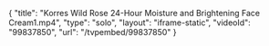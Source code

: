 {
    "title": "Korres Wild Rose 24-Hour Moisture and Brightening Face Cream1.mp4",
    "type": "solo",
    "layout": "iframe-static",
    "videoId": "99837850",
    "url": "\/tvpembed\/99837850"
}